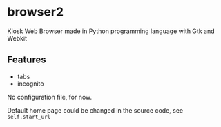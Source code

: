 browser2
========

Kiosk Web Browser made in Python programming language with Gtk and Webkit

Features
---------
- tabs
- incognito

No configuration file, for now.

Default home page could be changed in the source code, see `self.start_url`
